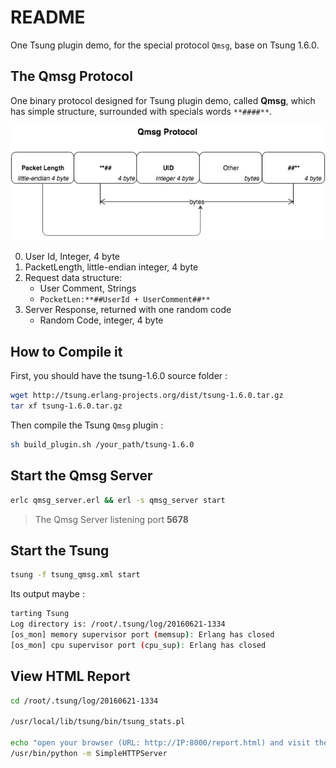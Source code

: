 # README

One Tsung plugin demo, for the special protocol `Qmsg`, base on Tsung 1.6.0.

## The Qmsg Protocol

One binary protocol designed for Tsung plugin demo, called **Qmsg**, which has simple structure, surrounded with specials words `**####**`.

![Tsung Plugin](https://raw.githubusercontent.com/weibomobile/tsung_plugin_demo/master/img/qmsg_protocol.png)

0. User Id, Integer, 4 byte
1. PacketLength, little-endian integer, 4 byte
2. Request data structure:
    - User Comment, Strings
    - `PocketLen:**##UserId + UserComment##**`
3. Server Response, returned with one random code
    - Random Code, integer, 4 byte

## How to Compile it

First, you should have the tsung-1.6.0 source folder :
```bash
wget http://tsung.erlang-projects.org/dist/tsung-1.6.0.tar.gz
tar xf tsung-1.6.0.tar.gz
```

Then compile the Tsung `Qmsg` plugin :
```bash
sh build_plugin.sh /your_path/tsung-1.6.0
```

## Start the Qmsg Server

```bash
erlc qmsg_server.erl && erl -s qmsg_server start
```

> The Qmsg Server listening port **5678**

## Start the Tsung

```bash
tsung -f tsung_qmsg.xml start
```

Its output maybe :

```bash
tarting Tsung
Log directory is: /root/.tsung/log/20160621-1334
[os_mon] memory supervisor port (memsup): Erlang has closed
[os_mon] cpu supervisor port (cpu_sup): Erlang has closed
```

## View HTML Report

```bash
cd /root/.tsung/log/20160621-1334

/usr/local/lib/tsung/bin/tsung_stats.pl

echo "open your browser (URL: http://IP:8000/report.html) and visit the report now :))"
/usr/bin/python -m SimpleHTTPServer
```

